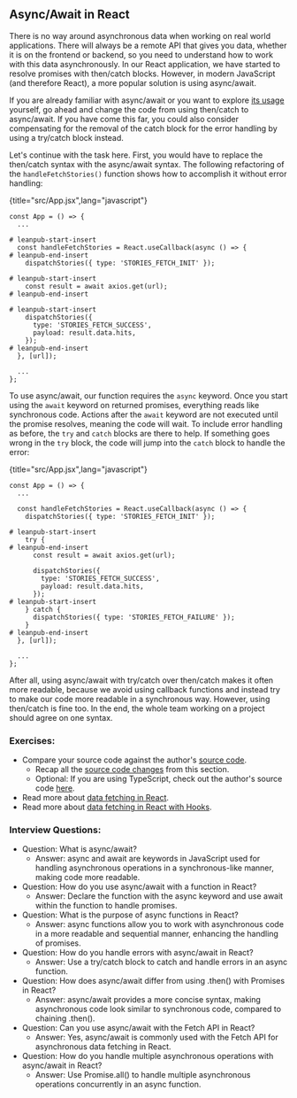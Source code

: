 ## Async/Await in React

There is no way around asynchronous data when working on real world applications. There will always be a remote API that gives you data, whether it is on the frontend or backend, so you need to understand how to work with this data asynchronously. In our React application, we have started to resolve promises with then/catch blocks. However, in modern JavaScript (and therefore React), a more popular solution is using async/await.

If you are already familiar with async/await or you want to explore [its usage](https://mzl.la/3AWyWaw) yourself, go ahead and change the code from using then/catch to async/await. If you have come this far, you could also consider compensating for the removal of the catch block for the error handling by using a try/catch block instead.

Let's continue with the task here. First, you would have to replace the then/catch syntax with the async/await syntax. The following refactoring of the `handleFetchStories()` function shows how to accomplish it without error handling:

{title="src/App.jsx",lang="javascript"}
~~~~~~~
const App = () => {
  ...

# leanpub-start-insert
  const handleFetchStories = React.useCallback(async () => {
# leanpub-end-insert
    dispatchStories({ type: 'STORIES_FETCH_INIT' });

# leanpub-start-insert
    const result = await axios.get(url);
# leanpub-end-insert

# leanpub-start-insert
    dispatchStories({
      type: 'STORIES_FETCH_SUCCESS',
      payload: result.data.hits,
    });
# leanpub-end-insert
  }, [url]);

  ...
};
~~~~~~~

To use async/await, our function requires the `async` keyword. Once you start using the `await` keyword on returned promises, everything reads like synchronous code. Actions after the `await` keyword are not executed until the promise resolves, meaning the code will wait. To include error handling as before, the `try` and `catch` blocks are there to help. If something goes wrong in the `try` block, the code will jump into the `catch` block to handle the error:

{title="src/App.jsx",lang="javascript"}
~~~~~~~
const App = () => {
  ...

  const handleFetchStories = React.useCallback(async () => {
    dispatchStories({ type: 'STORIES_FETCH_INIT' });

# leanpub-start-insert
    try {
# leanpub-end-insert
      const result = await axios.get(url);

      dispatchStories({
        type: 'STORIES_FETCH_SUCCESS',
        payload: result.data.hits,
      });
# leanpub-start-insert
    } catch {
      dispatchStories({ type: 'STORIES_FETCH_FAILURE' });
    }
# leanpub-end-insert
  }, [url]);

  ...
};
~~~~~~~

After all, using async/await with try/catch over then/catch makes it often more readable, because we avoid using callback functions and instead try to make our code more readable in a synchronous way. However, using then/catch is fine too. In the end, the whole team working on a project should agree on one syntax.

### Exercises:

* Compare your source code against the author's [source code](https://tinyurl.com/32shkr5e).
  * Recap all the [source code changes](https://tinyurl.com/2fvjcpak) from this section.
  * Optional: If you are using TypeScript, check out the author's source code [here](https://bit.ly/3wdPFJq).
* Read more about [data fetching in React](https://www.robinwieruch.de/react-fetching-data/).
* Read more about [data fetching in React with Hooks](https://www.robinwieruch.de/react-hooks-fetch-data/).

### Interview Questions:

* Question: What is async/await?
  * Answer: async and await are keywords in JavaScript used for handling asynchronous operations in a synchronous-like manner, making code more readable.
* Question: How do you use async/await with a function in React?
  * Answer: Declare the function with the async keyword and use await within the function to handle promises.
* Question: What is the purpose of async functions in React?
  * Answer: async functions allow you to work with asynchronous code in a more readable and sequential manner, enhancing the handling of promises.
* Question: How do you handle errors with async/await in React?
  * Answer: Use a try/catch block to catch and handle errors in an async function.
* Question: How does async/await differ from using .then() with Promises in React?
  * Answer: async/await provides a more concise syntax, making asynchronous code look similar to synchronous code, compared to chaining .then().
* Question: Can you use async/await with the Fetch API in React?
  * Answer: Yes, async/await is commonly used with the Fetch API for asynchronous data fetching in React.
* Question: How do you handle multiple asynchronous operations with async/await in React?
  * Answer: Use Promise.all() to handle multiple asynchronous operations concurrently in an async function.